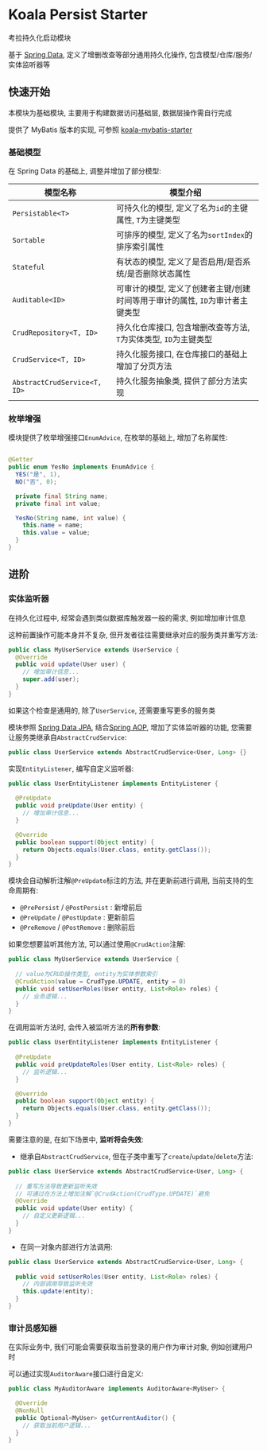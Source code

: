 # Koala Persist Starter

考拉持久化启动模块

基于 [Spring Data](https://spring.io/projects/spring-data), 定义了增删改查等部分通用持久化操作, 包含模型/仓库/服务/实体监听器等

## 快速开始

本模块为基础模块, 主要用于构建数据访问基础层, 数据层操作需自行完成

提供了 MyBatis 版本的实现, 可参照 [koala-mybatis-starter](../koala-mybatis-starter)

### 基础模型

在 Spring Data 的基础上, 调整并增加了部分模型:

| 模型名称                     | 模型介绍                                                     |
| ---------------------------- | ------------------------------------------------------------ |
| `Persistable<T>`             | 可持久化的模型, 定义了名为`id`的主键属性, `T`为主键类型      |
| `Sortable`                   | 可排序的模型, 定义了名为`sortIndex`的排序索引属性            |
| `Stateful`                   | 有状态的模型, 定义了是否启用/是否系统/是否删除状态属性       |
| `Auditable<ID>`              | 可审计的模型, 定义了创建者主键/创建时间等用于审计的属性, `ID`为审计者主键类型 |
| `CrudRepository<T, ID>`      | 持久化仓库接口, 包含增删改查等方法, `T`为实体类型, `ID`为主键类型 |
| `CrudService<T, ID>`         | 持久化服务接口, 在仓库接口的基础上增加了分页方法             |
| `AbstractCrudService<T, ID>` | 持久化服务抽象类, 提供了部分方法实现                         |

### 枚举增强

模块提供了枚举增强接口`EnumAdvice`, 在枚举的基础上, 增加了名称属性:

```java

@Getter
public enum YesNo implements EnumAdvice {
  YES("是", 1),
  NO("否", 0);

  private final String name;
  private final int value;

  YesNo(String name, int value) {
    this.name = name;
    this.value = value;
  }
}
```

## 进阶

### 实体监听器

在持久化过程中, 经常会遇到类似数据库触发器一般的需求, 例如增加审计信息

这种前置操作可能本身并不复杂, 但开发者往往需要继承对应的服务类并重写方法:

```java
public class MyUserService extends UserService {
  @Override
  public void update(User user) {
    // 增加审计信息...
    super.add(user);
  }
}
```

如果这个检查是通用的, 除了`UserService`, 还需要重写更多的服务类

模块参照 [Spring Data JPA](https://spring.io/projects/spring-data-jpa), 结合[Spring AOP](https://docs.spring.io/spring-framework/docs/current/reference/html/core.html#aop-api), 增加了实体监听器的功能, 您需要让服务类继承自`AbstractCrudService`:

```java
public class UserService extends AbstractCrudService<User, Long> {}
```

实现`EntityListener`, 编写自定义监听器:

```java
public class UserEntityListener implements EntityListener {
    
  @PreUpdate
  public void preUpdate(User entity) {
    // 增加审计信息...
  }

  @Override
  public boolean support(Object entity) {
    return Objects.equals(User.class, entity.getClass());
  }
}
```

模块会自动解析注解`@PreUpdate`标注的方法, 并在更新前进行调用, 当前支持的生命周期有:

- `@PrePersist` / `@PostPersist` : 新增前后
- `@PreUpdate` / `@PostUpdate` : 更新前后
- `@PreRemove` / `@PostRemove` : 删除前后

如果您想要监听其他方法, 可以通过使用`@CrudAction`注解:

```java
public class MyUserService extends UserService {
  
  // value为CRUD操作类型, entity为实体参数索引
  @CrudAction(value = CrudType.UPDATE, entity = 0)
  public void setUserRoles(User entity, List<Role> roles) {
    // 业务逻辑...
  }
}
```

在调用监听方法时, 会传入被监听方法的**所有参数**:

```java
public class UserEntityListener implements EntityListener {
    
  @PreUpdate
  public void preUpdateRoles(User entity, List<Role> roles) {
    // 监听逻辑...
  }

  @Override
  public boolean support(Object entity) {
    return Objects.equals(User.class, entity.getClass());
  }
}
```

需要注意的是, 在如下场景中, **监听将会失效**:

- 继承自`AbstractCrudService`, 但在子类中重写了`create`/`update`/`delete`方法:

```java
public class UserService extends AbstractCrudService<User, Long> {
    
  // 重写方法导致更新监听失效
  // 可通过在方法上增加注解`@CrudAction(CrudType.UPDATE)`避免
  @Override
  public void update(User entity) {
    // 自定义更新逻辑...
  }
}
```

- 在同一对象内部进行方法调用:

```java
public class UserService extends AbstractCrudService<User, Long> {
  
  public void setUserRoles(User entity, List<Role> roles) {
    // 内部调用导致监听失效
    this.update(entity);
  }
}
```

### 审计员感知器

在实际业务中, 我们可能会需要获取当前登录的用户作为审计对象, 例如创建用户时

可以通过实现`AuditorAware`接口进行自定义:

```java
public class MyAuditorAware implements AuditorAware<MyUser> {

  @Override
  @NonNull
  public Optional<MyUser> getCurrentAuditor() {
    // 获取当前用户逻辑...
  }
}
```
